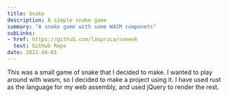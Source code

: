 ```yaml
---
title: Snake
description: A simple snake game
summary: "A snake game with some WASM componets"
subLinks:
- href: https://github.com/laspruca/sneeek
  text: GitHub Repo
date: 2021-04-01
---
```

This was a small game of snake that I decided to make. I wanted to play around with wasm, so I decided to make a 
project using it. I have used rust as the language for my web assembly, and used jQuery to render the rest. 
